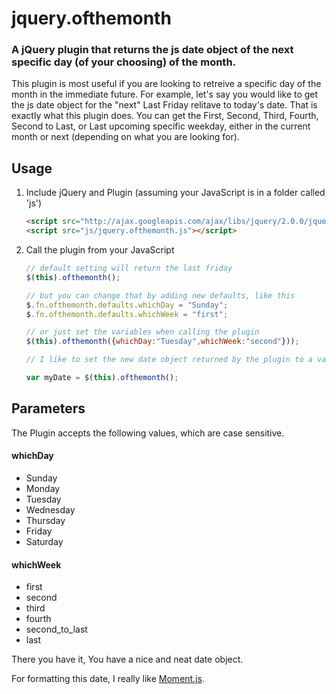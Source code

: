 # jquery.ofthemonth

### A jQuery plugin that returns the js date object of the next specific day (of your choosing) of the month.

This plugin is most useful if you are looking to retreive a specific day of the month in the immediate future. For example, let's say you would like to get the js date object for the "next" Last Friday relitave to today's date. That is exactly what this plugin does. You can get the First, Second, Third, Fourth, Second to Last, or Last upcoming specific weekday, either in the current month or next (depending on what you are looking for).

## Usage

1. Include jQuery and Plugin (assuming your JavaScript is in a folder called 'js')

	```html
	<script src="http://ajax.googleapis.com/ajax/libs/jquery/2.0.0/jquery.min.js"></script>
	<script src="js/jquery.ofthemonth.js"></script>
	```

2. Call the plugin from your JavaScript

	```javascript
	// default setting will return the last friday
	$(this).ofthemonth();

	// but you can change that by adding new defaults, like this
	$.fn.ofthemonth.defaults.whichDay = "Sunday";
	$.fn.ofthemonth.defaults.whichWeek = "first";

	// or just set the variables when calling the plugin
	$(this).ofthemonth({whichDay:"Tuesday",whichWeek:"second"}));

	// I like to set the new date object returned by the plugin to a variable

	var myDate = $(this).ofthemonth();
	```

## Parameters

The Plugin accepts the following values, which are case sensitive.

#### whichDay
* Sunday
* Monday
* Tuesday
* Wednesday
* Thursday
* Friday
* Saturday

#### whichWeek
* first
* second
* third
* fourth
* second_to_last
* last

There you have it, You have a nice and neat date object.

For formatting this date, I really like <a href="http://momentjs.com/">Moment.js</a>.

<!--## demo
<a href="http://eljamez.com/plugins/ofthemonth">View the live demo.</a>-->

